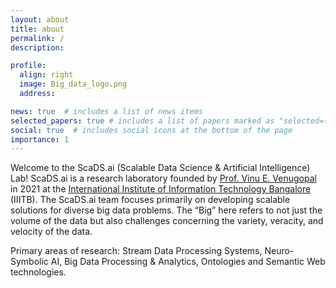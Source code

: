 ```yaml
---
layout: about
title: about
permalink: /
description:

profile:
  align: right
  image: Big_data_logo.png
  address:

news: true  # includes a list of news items
selected_papers: true # includes a list of papers marked as "selected={true}"
social: true  # includes social icons at the bottom of the page
importance: 1
---
```


Welcome to the ScaDS.ai (Scalable Data Science & Artificial Intelligence) Lab! ScaDS.ai is a research laboratory founded by [Prof. Vinu E. Venugopal](https://www.iiitb.ac.in/faculty/dr-vinu-e-venugopal) in 2021 at the [International Institute of Information Technology Bangalore](https://www.iiitb.ac.in/) (IIITB). The ScaDS.ai team focuses primarily on developing scalable solutions for diverse big data problems. The “Big” here refers to not just the volume of the data but also challenges concerning the variety, veracity, and velocity of the data. 

Primary areas of research: Stream Data Processing Systems, Neuro-Symbolic AI, Big Data Processing & Analytics, Ontologies and Semantic Web technologies.




